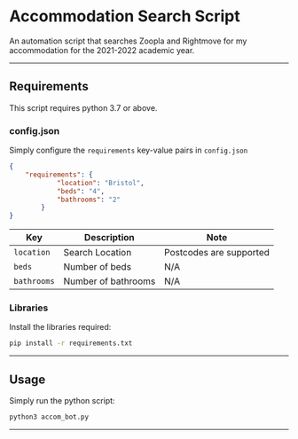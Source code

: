 # Accommodation Search Script

An automation script that searches Zoopla and Rightmove for my accommodation for the 2021-2022 academic year.

---

## Requirements

This script requires python 3.7 or above.
### config.json

Simply configure the `requirements` key-value pairs in `config.json`

```json
{
    "requirements": {
            "location": "Bristol",
            "beds": "4",
            "bathrooms": "2"
        }
}
```

| Key         | Description             | Note                        |
| ----------- | ----------------------- | --------------------------- |
| `location`  | Search Location         | Postcodes are supported     |
| `beds`      | Number of beds          | N/A                         |
| `bathrooms` | Number of bathrooms     | N/A                         |


### Libraries

Install the libraries required:

```sh
pip install -r requirements.txt
```

---

## Usage

Simply run the python script:

```sh
python3 accom_bot.py
```

---